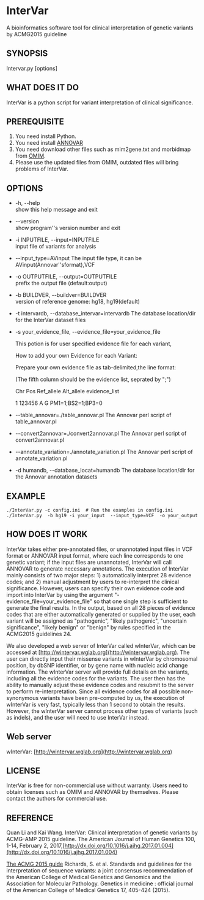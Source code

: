# InterVar
A bioinformatics software tool for clinical interpretation of genetic variants by ACMG2015 guideline

## SYNOPSIS

Intervar.py [options]

## WHAT DOES IT DO

InterVar is a python script for variant interpretation of clinical significance. 

## PREREQUISITE

1. You need install Python.
2. You need install [ANNOVAR](http://annovar.openbioinformatics.org/en/latest/)
3. You need download other files such as mim2gene.txt and morbidmap from [OMIM](http://www.omim.org/downloads).
4. Please use the updated files from OMIM, outdated files will bring problems of InterVar.

## OPTIONS

- -h, --help              
show this help message and exit  

- --version             
show program''s version number and exit

- -i INPUTFILE, --input=INPUTFILE           
input file of  variants for analysis

- --input_type=AVinput 
The input file type, it can be  AVinput(Annovar''sformat),VCF

- -o OUTPUTFILE, --output=OUTPUTFILE     
prefix the output file (default:output)

- -b BUILDVER, --buildver=BUILDVER    
version of reference genome: hg18, hg19(default)

- -t intervardb, --database_intervar=intervardb
The database location/dir for the InterVar dataset files

- -s your_evidence_file, --evidence_file=your_evidence_file

  This potion is for user specified evidence file for each variant,
  
  How to add your own Evidence for each Variant:
  
  Prepare your own evidence  file as tab-delimited,the line format:
  
  (The fifth column should be the evidence list, seprated by ";")
  
  Chr Pos Ref_allele Alt_allele  evidence_list
  
  1 123456 A G PM1=1;BS2=1;BP3=0

- --table_annovar=./table_annovar.pl
The Annovar perl script of table_annovar.pl

- --convert2annovar=./convert2annovar.pl
The Annovar perl script of convert2annovar.pl

- --annotate_variation=./annotate_variation.pl
The Annovar perl script of annotate_variation.pl

-  -d humandb, --database_locat=humandb 
The database location/dir for the Annovar annotation datasets


## EXAMPLE

    ./InterVar.py -c config.ini  # Run the examples in config.ini
    ./InterVar.py  -b hg19 -i your_input  --input_type=VCF  -o your_output


## HOW DOES IT WORK

InterVar takes either pre-annotated files, or unannotated input files in VCF format or ANNOVAR input format, where each line corresponds to one genetic variant; if the input files are unannotated, InterVar will call ANNOVAR to generate necessary annotations. The execution of InterVar mainly consists of two major steps: 1) automatically interpret 28 evidence codes; and 2) manual adjustment by users to re-interpret the clinical significance. However, users can specify their own evidence code and import into InterVar by using the argument "-evidence_file=your_evidence_file" so that one single step is sufficient to generate the final results. In the output, based on all 28 pieces of evidence codes that are either automatically generated or supplied by the user, each variant will be assigned as "pathogenic", "likely pathogenic", "uncertain significance", "likely benign" or "benign" by rules specified in the ACMG2015 guidelines 24.  

We also developed a web server of InterVar called wInterVar, which can be accessed at [http://wintervar.wglab.org](http://wintervar.wglab.org). The user can directly input their missense variants in wInterVar by chromosomal position, by dbSNP identifier, or by gene name with nucleic acid change information. The wInterVar server will provide full details on the variants, including all the evidence codes for the variants. The user then has the ability to manually adjust these evidence codes and resubmit to the server to perform re-interpretation. Since all evidence codes for all possible non-synonymous variants have been pre-computed by us, the execution of wInterVar is very fast, typically less than 1 second to obtain the results. However, the wInterVar server cannot process other types of variants (such as indels), and the user will need to use InterVar instead.

## Web server
wInterVar:  [http://wintervar.wglab.org](http://wintervar.wglab.org)

## LICENSE

InterVar is free for non-commercial use without warranty. Users need to obtain licenses such as OMIM and ANNOVAR by themselves. Please contact the authors for commercial use.

## REFERENCE
Quan Li and Kai Wang. InterVar: Clinical interpretation of genetic variants by ACMG-AMP 2015 guideline. The American Journal of Human Genetics 100, 1-14, February 2, 2017,[http://dx.doi.org/10.1016/j.ajhg.2017.01.004](http://dx.doi.org/10.1016/j.ajhg.2017.01.004)

[The ACMG 2015 guide](http://www.ncbi.nlm.nih.gov/pubmed/25741868)
Richards, S. et al. Standards and guidelines for the interpretation of sequence variants: a joint consensus recommendation of the American College of Medical Genetics and Genomics and the Association for Molecular Pathology. Genetics in medicine : official journal of the American College of Medical Genetics 17, 405-424 (2015).


